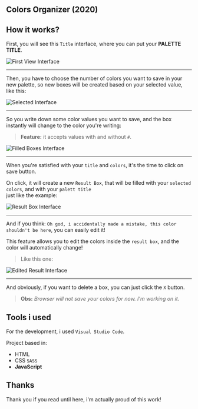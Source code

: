 ## Colors Organizer (2020)

## How it works?

First, you will see this `Title` interface, where you can put your **PALETTE TITLE**.

![First View Interface](https://i.imgur.com/W9VHqSs.png)

---

Then, you have to choose the number of colors you want to save in your new palette, so new boxes will be created based on your selected value, like this:

![Selected Interface](https://i.imgur.com/5NRBaVi.png)

---

So you write down some color values you want to save, and the box instantly will change to the color you're writing:
> **Feature:** it accepts values with and without `#`.

![Filled Boxes Interface](https://i.imgur.com/bdYem2h.png)

---

When you're satisfied with your `title` and `colors`, it's the time to click on save button.  
  
On click, it will create a new `Result Box`, that will be filled with your `selected colors`, and with your `palett title`  
just like the example:

![Result Box Interface](https://i.imgur.com/yqUHin0.png)

---

And if you think: `Oh god, i accidentally made a mistake, this color shouldn't be here`, you can easily edit it!  
  
This feature allows you to edit the colors inside the `result box`, and the color will automatically change!  
> Like this one:

![Edited Result Interface](https://i.imgur.com/afeFXp1.png)

---

And obviously, if you want to delete a box, you can just click the `X` button.

> **Obs:** _Browser will not save your colors for now. I'm working on it_.

## Tools i used

For the development, i used `Visual Studio Code`.  
  
Project based in:
* HTML
* CSS `SASS`
* **JavaScript**

## Thanks

Thank you if you read until here, i'm actually proud of this work!  
